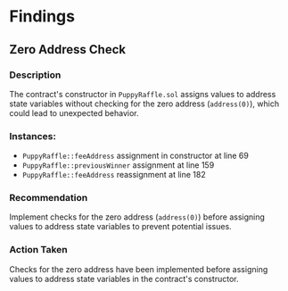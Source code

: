 # Findings

## Zero Address Check

### Description
The contract's constructor in `PuppyRaffle.sol` assigns values to address state variables without checking for the zero address (`address(0)`), which could lead to unexpected behavior.

### Instances:

- `PuppyRaffle::feeAddress` assignment in constructor at line 69
- `PuppyRaffle::previousWinner` assignment at line 159
- `PuppyRaffle::feeAddress` reassignment at line 182

### Recommendation
Implement checks for the zero address (`address(0)`) before assigning values to address state variables to prevent potential issues.

### Action Taken
Checks for the zero address have been implemented before assigning values to address state variables in the contract's constructor.


